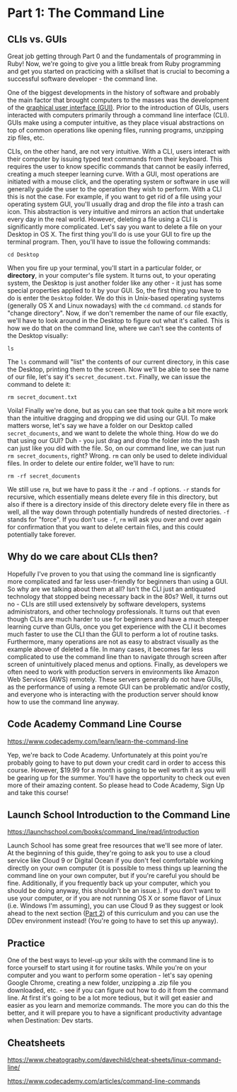 # Part 1: The Command Line

## CLIs vs. GUIs

Great job getting through Part 0 and the fundamentals of programming in Ruby! Now, we're going to give you a little break from Ruby programming and get you started on practicing with a skillset that is crucial to becoming a successful software developer - the command line.

One of the biggest developments in the history of software and probably the main factor that brought computers to the masses was the development of the [graphical user interface (GUI)](https://en.wikipedia.org/wiki/Graphical_user_interface). Prior to the introduction of GUIs, users interacted with computers primarily through a command line interface (CLI). GUIs make using a computer intuitive, as they place visual abstractions on top of common operations like opening files, running programs, unzipping zip files, etc.

CLIs, on the other hand, are not very intuitive. With a CLI, users interact with their computer by issuing typed text commands from their keyboard. This requires the user to know specific commands that cannot be easily inferred, creating a much steeper learning curve. With a GUI, most operations are initiated with a mouse click, and the operating system or software in use will generally guide the user to the operation they wish to perform. With a CLI this is not the case. For example, if you want to get rid of a file using your operating system GUI, you'll usually drag and drop the file *into* a trash can icon. This abstraction is very intuitive and mirrors an action that undertake every day in the real world. However, deleting a file using a CLI is significantly more complicated. Let's say you want to delete a file on your Desktop in OS X. The first thing you'll do is use your GUI to fire up the terminal program. Then, you'll have to issue the following commands:

    cd Desktop

When you fire up your terminal, you'll start in a particular folder, or **directory**, in your computer's file system. It turns out, to your operating system, the Desktop is just another folder like any other - it just has some special properties applied to it by your GUI. So, the first thing you have to do is enter the `Desktop` folder. We do this in Unix-based operating systems (generally OS X and Linux nowadays) with the `cd` command. `cd` stands for "change directory". Now, if we don't remember the name of our file exactly, we'll have to look around in the Desktop to figure out what it's called. This is how we do that on the command line, where we can't see the contents of the Desktop visually:

    ls

The `ls` command will "list" the contents of our current directory, in this case the Desktop, printing them to the screen. Now we'll be able to see the name of our file, let's say it's `secret_document.txt`. Finally, we can issue the command to delete it:

    rm secret_document.txt

Voila! Finally we're done, but as you can see that took quite a bit more work than the intuitive dragging and dropping we did using our GUI. To make matters worse, let's say we have a folder on our Desktop called `secret_documents`, and we want to delete the whole thing. How do we do that using our GUI? Duh - you just drag and drop the folder into the trash can just like you did with the file. So, on our command line, we can just run `rm secret_documents`, right? Wrong. `rm` can only be used to delete individual files. In order to delete our entire folder, we'll have to run:

    rm -rf secret_documents

We still use `rm`, but we have to pass it the `-r` and `-f` options. `-r` stands for recursive, which essentially means delete every file in this directory, but also if there is a directory inside of this directory delete every file in there as well, all the way down through potentially hundreds of nested directories. `-f` stands for "force". If you don't use `-f`, `rm` will ask you over and over again for confirmation that you want to delete certain files, and this could potentially take forever.

## Why do we care about CLIs then?

Hopefully I've proven to you that using the command line is signficantly more complicated and far less user-friendly for beginners than using a GUI. So why are we talking about them at all? Isn't the CLI just an antiquated technology that stopped being necessary back in the 80s? Well, it turns out no - CLIs are still used extensively by software developers, systems administrators, and other technology professionals. It turns out that even though CLIs are much harder to use for beginners and have a much steeper learning curve than GUIs, once you get experience with the CLI it becomes much faster to use the CLI than the GUI to perform a lot of routine tasks. Furthermore, many operations are not as easy to abstract visually as the example above of deleted a file. In many cases, it becomes far less complicated to use the command line than to navigate through screen after screen of unintuitively placed menus and options. Finally, as developers we often need to work with production servers in environments like Amazon Web Services (AWS) remotely. These servers generally do not have GUIs, as the performance of using a remote GUI can be problematic and/or costly, and everyone who is interacting with the production server should know how to use the command line anyway.

## Code Academy Command Line Course

<https://www.codecademy.com/learn/learn-the-command-line>

Yep, we're back to Code Academy. Unfortunately at this point you're probably going to have to put down your credit card in order to access this course. However, $19.99 for a month is going to be well worth it as you will be gearing up for the summer. You'll have the opportunity to check out even more of their amazing content. So please head to Code Academy, Sign Up and take this course!


## Launch School Introduction to the Command Line

<https://launchschool.com/books/command_line/read/introduction>

Launch School has some great free resources that we'll see more of later. At the beginning of this guide, they're going to ask you to use a cloud service like Cloud 9 or Digital Ocean if you don't feel comfortable working directly on your own computer (it is possible to mess things up learning the command line on your own computer, but if you're careful you should be fine. Additionally, if you frequently back up your computer, which you should be doing anyway, this shouldn't be an issue.). If you don't want to use your computer, or if you are not running OS X or some flavor of Linux (i.e. Windows I'm assuming), you can use Cloud 9 as they suggest or look ahead to the next section ([Part 2](part2_ddev_environment.md)) of this curriculum and you can use the DDev environment instead! (You're going to have to set this up anyway).

## Practice

One of the best ways to level-up your skils with the command line is to force yourself to start using it for routine tasks. While you're on your computer and you want to perform some operation - let's say opening Google Chrome, creating a new folder, unzipping a .zip file you downloaded, etc. - see if you can figure out how to do it from the command line. At first it's going to be a lot more tedious, but it will get easier and easier as you learn and memorize commands. The more you can do this the better, and it will prepare you to have a significant productivity advantage when Destination: Dev starts.

## Cheatsheets
<https://www.cheatography.com/davechild/cheat-sheets/linux-command-line/>

<https://www.codecademy.com/articles/command-line-commands>
